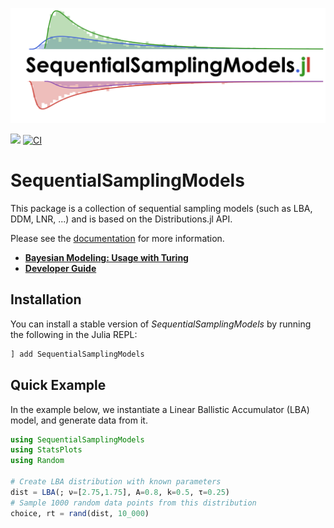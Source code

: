 [![](docs/logo/logo.png)](https://itsdfish.github.io/SequentialSamplingModels.jl/dev/)

[![](https://img.shields.io/badge/docs-latest-blue.svg)](https://itsdfish.github.io/SequentialSamplingModels.jl/dev/) [![CI](https://github.com/itsdfish/SequentialSamplingModels.jl/actions/workflows/CI.yml/badge.svg)](https://github.com/itsdfish/SequentialSamplingModels.jl/actions/workflows/CI.yml)

# SequentialSamplingModels

This package is a collection of sequential sampling models (such as LBA, DDM, LNR, ...) and is based on the Distributions.jl API.

Please see the [documentation](https://itsdfish.github.io/SequentialSamplingModels.jl/dev/) for more information.

- [**Bayesian Modeling: Usage with Turing**](https://itsdfish.github.io/SequentialSamplingModels.jl/dev/turing/)
- [**Developer Guide**](https://itsdfish.github.io/SequentialSamplingModels.jl/dev/developer_guide/)

## Installation

You can install a stable version of *SequentialSamplingModels* by running the following in the Julia REPL:

```julia
] add SequentialSamplingModels
```

## Quick Example

In the example below, we instantiate a Linear Ballistic Accumulator (LBA) model, and generate data from it.

```julia
using SequentialSamplingModels
using StatsPlots
using Random

# Create LBA distribution with known parameters
dist = LBA(; ν=[2.75,1.75], A=0.8, k=0.5, τ=0.25)
# Sample 1000 random data points from this distribution
choice, rt = rand(dist, 10_000)
```